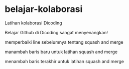 # belajar-kolaborasi
Latihan kolaborasi Dicoding

Belajar Github di Dicoding sangat menyenangkan!

memperbaiki line sebelumnya tentang squash and merge

manambah baris baru untuk latihan squash and merge

menambah baris terakhir untuk latihan squash and merge
